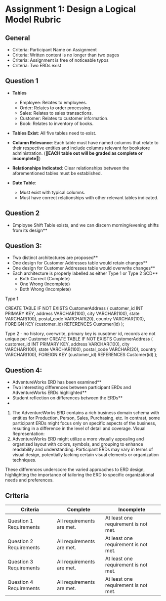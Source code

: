 # Assignment 1: Design a Logical Model Rubric

## General
  - Criteria: Participant Name on Assignment
  - Criteria: Written content is no longer than two pages
  - Criteria: Assignment is free of noticeable typos
  - Criteria: Two ERDs exist

## Question 1

  - **Tables**
    - Employee: Relates to employees.
    - Order: Relates to order processing.
    - Sales: Relates to sales transactions.
    - Customer: Relates to customer information.
    - Book: Relates to inventory of books.

  - **Tables Exist**: All five tables need to exist.
  - **Column Relevance**: Each table must have named columns that relate to their respective entities and include columns relevant for bookstore administration. (**🚨EACH table out will be graded as complete or incomplete🚨**)
  - **Relationships Indicated**: Clear relationships between the aforementioned tables must be established.
  - **Date Table**: 
    - Must exist with typical columns.
    - Must have correct relationships with other relevant tables indicated.

## Question 2
- Employee Shift Table exists, and we can discern morning/evening shifts from its design**

## Question 3: 
- Two distinct architectures are proposed**
- One design for Customer Addresses table would retain changes**
- One design for Customer Addresses table would overwrite changes**
- Each architecture is properly labelled as either Type 1 or Type 2 SCD**
    - Both Correct (Complete)
    - One Wrong (Incomplete)
    - Both Wrong (Incomplete)
 
Type 1

CREATE TABLE IF NOT EXISTS CustomerAddress (
    customer_id INT PRIMARY KEY,
    address VARCHAR(100),
    city VARCHAR(100),
    state VARCHAR(100),
    postal_code VARCHAR(20),
    country VARCHAR(100),
    FOREIGN KEY (customer_id) REFERENCES Customer(id)
);

Type 2 - no history, overwrite, primary key is cusotmer id, records are not unique per Customer
CREATE TABLE IF NOT EXISTS CustomerAddress (
    customer_id INT PRIMARY KEY,
    address VARCHAR(100),
    city VARCHAR(100),
    state VARCHAR(100),
    postal_code VARCHAR(20),
    country VARCHAR(100),
    FOREIGN KEY (customer_id) REFERENCES Customer(id)
);

## Question 4: 
- AdventureWorks ERD has been examined**
- Two interesting differences between participant ERDs and AdventureWorks ERDs highlighted**
- Student reflection on differences between the ERDs**
- 
1. The AdventureWorks ERD contains a rich business domain schema with entities for Production, Person, Sales, Purchasing, etc. In contrast, some participant ERDs might focus only on specific aspects of the business, resulting in a difference in the level of detail and coverage.
Visual Representation:
2. AdventureWorks ERD might utilize a more visually appealing and organized layout with colors, symbols, and grouping to enhance readability and understanding. Participant ERDs may vary in terms of visual design, potentially lacking certain visual elements or organization techniques.

These differences underscore the varied approaches to ERD design, highlighting the importance of tailoring the ERD to specific organizational needs and preferences.

## Criteria

|Criteria|Complete|Incomplete|
|--------|----|----|
|Question 1 Requirements|All requirements are met.|At least one requirement is not met.|
|Question 2 Requirements|All requirements are met.|At least one requirement is not met.|
|Question 3 Requirements|All requirements are met.|At least one requirement is not met.|
|Question 4 Requirements|All requirements are met.|At least one requirement is not met.|

